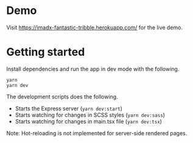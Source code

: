# Demo

Visit https://imadx-fantastic-tribble.herokuapp.com/ for the live demo.

# Getting started

Install dependencies and run the app in dev mode with the following.

```
yarn
yarn dev
```

The development scripts does the following.

- Starts the Express server (`yarn dev:start`)
- Starts watching for changes in SCSS styles (`yarn dev:sass`)
- Starts watching for changes in main.tsx file (`yarn dev:tsx`)

Note: Hot-reloading is not implemented for server-side rendered pages.
